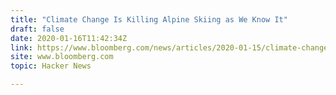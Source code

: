 ```yaml
---
title: "Climate Change Is Killing Alpine Skiing as We Know It"
draft: false
date: 2020-01-16T11:42:34Z
link: https://www.bloomberg.com/news/articles/2020-01-15/climate-change-is-killing-alpine-skiing-as-we-know-it?utm_medium=RSS&utm_source=hune
site: www.bloomberg.com
topic: Hacker News  

---
```

